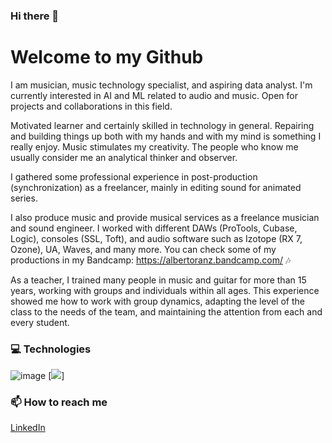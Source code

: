 ### Hi there 👋

<!--
**albertoranz/albertoranz** is a ✨ _special_ ✨ repository because its `README.md` (this file) appears on your GitHub profile.

Here are some ideas to get you started:

- 🔭 I’m currently working on ...
- 🌱 I’m currently learning ...
- 👯 I’m looking to collaborate on ...
- 🤔 I’m looking for help with ...
- 💬 Ask me about ...
- 📫 How to reach me: ...
- 😄 Pronouns: ...
- ⚡ Fun fact: ...
-->

# Welcome to my Github

I am musician, music technology specialist, and aspiring data analyst. I'm currently interested in AI and ML related to audio and music. Open for projects and collaborations in this field.

Motivated learner and certainly skilled in technology in general. Repairing and building things up both with my hands and with my mind is something I really enjoy. Music stimulates my creativity. The people who know me usually consider me an analytical thinker and observer.

I gathered some professional experience in post-production (synchronization) as a freelancer, mainly in editing sound for animated series.

I also produce music and provide musical services as a freelance musician and sound engineer. I worked with different DAWs (ProTools, Cubase, Logic), consoles (SSL, Toft), and audio software such as Izotope (RX 7, Ozone), UA, Waves, and many more. You can check some of my productions in my Bandcamp: https://albertoranz.bandcamp.com/ :notes:

As a teacher, I trained many people in music and guitar for more than 15 years, working with groups and individuals within all ages. This experience showed me how to work with group dynamics, adapting the level of the class to the needs of the team, and maintaining the attention from each and every student.


### 💻 Technologies
![image](https://user-images.githubusercontent.com/84200692/128308433-a1e17d4c-3885-454a-af86-559d7389747b.png)
[<img src="https://user-images.githubusercontent.com/84200692/128308433-a1e17d4c-3885-454a-af86-559d7389747b.png">]

### 📫 How to reach me

[LinkedIn](https://www.linkedin.com/in/alberto-ranz/)

